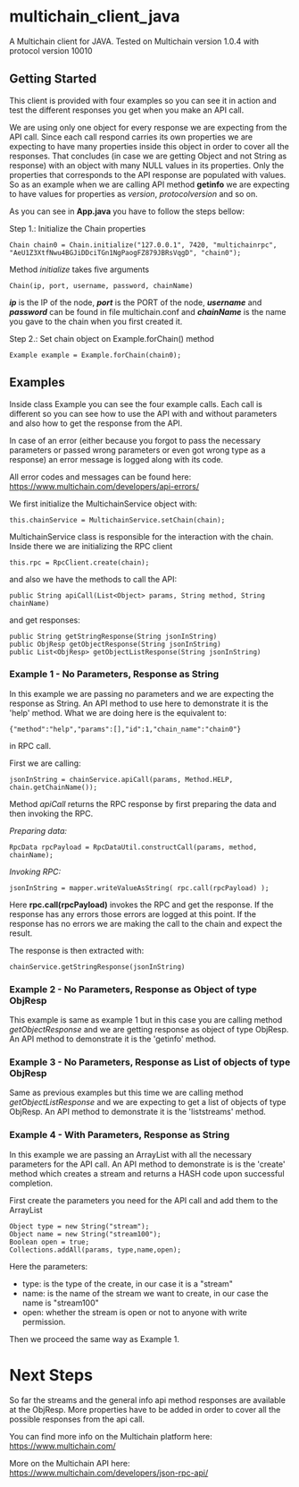 # multichain_client_java
A Multichain client for JAVA. Tested on Multichain version 1.0.4 with protocol version 10010

## Getting Started
This client is provided with four examples so you can see it in action and test the different responses you get when you make an API call.

We are using only one object for every response we are expecting from the API call. 
Since each call respond carries its own properties we are expecting to have many properties inside this object in order to cover all the responses.
That concludes (in case we are getting Object and not String as response) with an object with many NULL values in its properties. 
Only the properties that corresponds to the API response are populated with values.
So as an example when we are calling API method **getinfo** we are expecting to have values for properties as _version_, _protocolversion_ and so on.

As you can see in **App.java** you have to follow the steps bellow:

Step 1.: Initialize the Chain properties
```
Chain chain0 = Chain.initialize("127.0.0.1", 7420, "multichainrpc", "AeU1Z3XtfNwu4BGJiDDciTGn1NgPaogFZ879JBRsVqgD", "chain0");
```

Method _initialize_ takes five arguments
```
Chain(ip, port, username, password, chainName)
```

***ip*** is the IP of the node, ***port*** is the PORT of the node, ***username*** and ***password*** can be found in file multichain.conf and ***chainName*** is the name you gave to the chain when you first created it.

Step 2.: Set chain object on Example.forChain() method
```
Example example = Example.forChain(chain0);
```

## Examples ##
Inside class Example you can see the four example calls. Each call is different so you can see how to use the API with and without parameters and also how to get the response from the API.

In case of an error (either because you forgot to pass the necessary parameters or passed wrong parameters or even got wrong type as a response) an error message is logged along with its code.

All error codes and messages can be found here:
https://www.multichain.com/developers/api-errors/

We first initialize the MultichainService object with:
```
this.chainService = MultichainService.setChain(chain);
```

MultichainService class is responsible for the interaction with the chain. Inside there we are initializing the RPC client
```
this.rpc = RpcClient.create(chain);
```

and also we have the methods to call the API: 
```
public String apiCall(List<Object> params, String method, String chainName)
```
and get responses:
```
public String getStringResponse(String jsonInString)
public ObjResp getObjectResponse(String jsonInString)
public List<ObjResp> getObjectListResponse(String jsonInString)
```

### Example 1 - No Parameters, Response as String ###
In this example we are passing no parameters and we are expecting the response as String. An API method to use here to demonstrate it is the 'help' method. What we are doing here is the equivalent to:
```
{"method":"help","params":[],"id":1,"chain_name":"chain0"}
```
in RPC call.

First we are calling:
```
jsonInString = chainService.apiCall(params, Method.HELP, chain.getChainName());
```
Method _apiCall_ returns the RPC response by first preparing the data and then invoking the RPC.

_Preparing data:_
```
RpcData rpcPayload = RpcDataUtil.constructCall(params, method, chainName);
```
_Invoking RPC:_
```
jsonInString = mapper.writeValueAsString( rpc.call(rpcPayload) );
```
Here **rpc.call(rpcPayload)** invokes the RPC and get the response. 
If the response has any errors those errors are logged at this point.
If the response has no errors we are making the call to the chain and expect the result. 

The response is then extracted with:
```
chainService.getStringResponse(jsonInString)
```

### Example 2 - No Parameters, Response as Object of type ObjResp ###
This example is same as example 1 but in this case you are calling method _getObjectResponse_ and we are getting response as object of type ObjResp. An API method to demonstrate it is the 'getinfo' method.

### Example 3 - No Parameters, Response as List of objects of type ObjResp ###
Same as previous examples but this time we are calling method _getObjectListResponse_ and we are expecting to get a list of objects of type ObjResp. An API method to demonstrate it is the 'liststreams' method.

### Example 4 - With Parameters, Response as String ###
In this example we are passing an ArrayList with all the necessary parameters for the API call. An API method to demonstrate is is the 'create' method which creates a stream and returns a HASH code upon successful completion.  

First create the parameters you need for the API call and add them to the ArrayList
```
Object type = new String("stream");
Object name = new String("stream100");
Boolean open = true;
Collections.addAll(params, type,name,open);
```

Here the parameters:
- type: is the type of the create, in our case it is a "stream"
- name: is the name of the stream we want to create, in our case the name is "stream100"
- open: whether the stream is open or not to anyone with write permission.

Then we proceed the same way as Example 1.

# Next Steps #
So far the streams and the general info api method responses are available at the ObjResp. More properties have to be added in order to cover all the possible responses from the api call.

You can find more info on the Multichain platform here:
https://www.multichain.com/

More on the Multichain API here:
https://www.multichain.com/developers/json-rpc-api/
